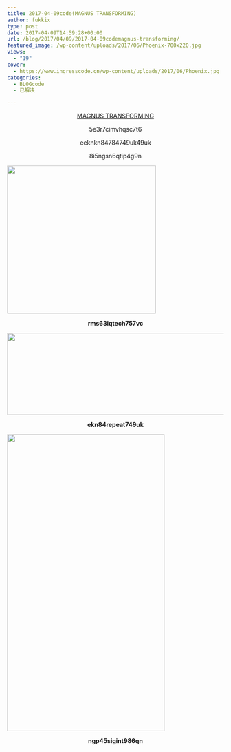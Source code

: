 ```yaml
---
title: 2017-04-09code(MAGNUS TRANSFORMING)
author: fukkix
type: post
date: 2017-04-09T14:59:28+00:00
url: /blog/2017/04/09/2017-04-09codemagnus-transforming/
featured_image: /wp-content/uploads/2017/06/Phoenix-700x220.jpg
views:
  - "19"
cover:
  - https://www.ingresscode.cn/wp-content/uploads/2017/06/Phoenix.jpg
categories:
  - BLOGcode
  - 已解决

---
```

<p style="text-align: center;">
  <a href="http://investigate.ingress.com/2017/04/09/magnus-transforming/" target="_blank" rel="noopener">MAGNUS TRANSFORMING</a>
</p>

<p style="text-align: center;">
  5e3r7cimvhqsc7t6
</p>

<p style="text-align: center;">
  eeknkn84784749uk49uk
</p>

<p style="text-align: center;">
  8i5ngsn6qtip4g9n
</p>

<!--more-->

<img class="size-full wp-image-104 aligncenter" src="https://www.ingresscode.cn/wp-content/uploads/2017/06/1-3.jpg" alt="" width="346" height="344" srcset="https://www.ingresscode.cn/wp-content/uploads/2017/06/1-3.jpg 346w, https://www.ingresscode.cn/wp-content/uploads/2017/06/1-3-150x150.jpg 150w, https://www.ingresscode.cn/wp-content/uploads/2017/06/1-3-300x298.jpg 300w" sizes="(max-width: 346px) 100vw, 346px" />

<p style="text-align: center;">
  <strong>rms63iqtech757vc</strong>
</p>

<img class="size-full wp-image-105 aligncenter" src="https://www.ingresscode.cn/wp-content/uploads/2017/06/2-4.jpg" alt="" width="531" height="190" srcset="https://www.ingresscode.cn/wp-content/uploads/2017/06/2-4.jpg 531w, https://www.ingresscode.cn/wp-content/uploads/2017/06/2-4-300x107.jpg 300w" sizes="(max-width: 531px) 100vw, 531px" />

<p style="text-align: center;">
  <strong>ekn84repeat749uk</strong>
</p>

<img class="size-full wp-image-106 aligncenter" src="https://www.ingresscode.cn/wp-content/uploads/2017/06/3-2.jpg" alt="" width="366" height="690" srcset="https://www.ingresscode.cn/wp-content/uploads/2017/06/3-2.jpg 366w, https://www.ingresscode.cn/wp-content/uploads/2017/06/3-2-159x300.jpg 159w" sizes="(max-width: 366px) 100vw, 366px" />

<p style="text-align: center;">
  <strong>ngp45sigint986qn</strong>
</p>